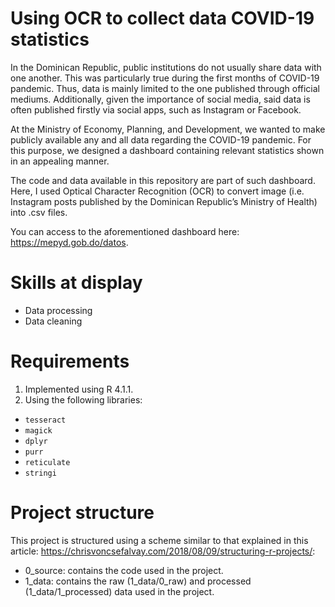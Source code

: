 # Using OCR to collect data COVID-19 statistics

In the Dominican Republic, public institutions do not usually share data with one another. This was particularly true during the first months of COVID-19 pandemic. Thus, data is mainly limited to the one published through official mediums. Additionally, given the importance of social media, said data is often published firstly via social apps, such as Instagram or Facebook.

At the Ministry of Economy, Planning, and Development, we wanted to make publicly available any and all data regarding the COVID-19 pandemic. For this purpose, we designed a dashboard containing relevant statistics shown in an appealing manner.

The code and data available in this repository are part of such dashboard. Here, I used Optical Character Recognition (OCR) to convert image (i.e. Instagram posts published by the Dominican Republic’s Ministry of Health) into .csv files.

You can access to the aforementioned dashboard here: https://mepyd.gob.do/datos.

# Skills at display

- Data processing
- Data cleaning

# Requirements

1) Implemented using R 4.1.1.
2) Using the following libraries:
- `tesseract`
- `magick`
- `dplyr`
- `purr`
- `reticulate`
- `stringi`

# Project structure

This project is structured using a scheme similar to that explained in this article: https://chrisvoncsefalvay.com/2018/08/09/structuring-r-projects/:

- 0_source: contains the code used in the project.
- 1_data: contains the raw (1_data/0_raw) and processed (1_data/1_processed) data used in the project.

